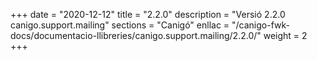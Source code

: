 +++
date        = "2020-12-12"
title       = "2.2.0"
description = "Versió 2.2.0 canigo.support.mailing"
sections    = "Canigó"
enllac		= "/canigo-fwk-docs/documentacio-llibreries/canigo.support.mailing/2.2.0/"
weight		= 2
+++

